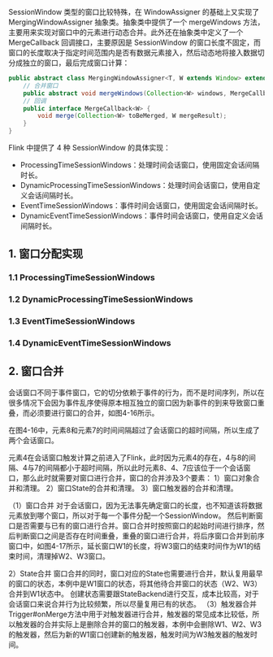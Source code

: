 

SessionWindow 类型的窗口比较特殊，在 WindowAssigner 的基础上又实现了 MergingWindowAssigner 抽象类。抽象类中提供了一个 mergeWindows 方法，主要用来实现对窗口中的元素进行动态合并。此外还在抽象类中定义了一个 MergeCallback 回调接口，主要原因是 SessionWindow 的窗口长度不固定，而窗口的长度取决于指定时间范围内是否有数据元素接入，然后动态地将接入数据切分成独立的窗口，最后完成窗口计算：
```java
public abstract class MergingWindowAssigner<T, W extends Window> extends WindowAssigner<T, W> {
    // 合并窗口
    public abstract void mergeWindows(Collection<W> windows, MergeCallback<W> callback);
    // 回调
    public interface MergeCallback<W> {
        void merge(Collection<W> toBeMerged, W mergeResult);
    }
}
```
Flink 中提供了 4 种 SessionWindow 的具体实现：
- ProcessingTimeSessionWindows：处理时间会话窗口，使用固定会话间隔时长。
- DynamicProcessingTimeSessionWindows：处理时间会话窗口，使用自定义会话间隔时长。
- EventTimeSessionWindows：事件时间会话窗口，使用固定会话间隔时长。
- DynamicEventTimeSessionWindows：事件时间会话窗口，使用自定义会话间隔时长。

## 1. 窗口分配实现

### 1.1 ProcessingTimeSessionWindows



### 1.2 DynamicProcessingTimeSessionWindows

### 1.3 EventTimeSessionWindows

### 1.4 DynamicEventTimeSessionWindows

## 2. 窗口合并

会话窗口不同于事件窗口，它的切分依赖于事件的行为，而不是时间序列，所以在很多情况下会因为事件乱序使得原本相互独立的窗口因为新事件的到来导致窗口重叠，而必须要进行窗口的合并，如图4-16所示。


在图4-16中，元素8和元素7的时间间隔超过了会话窗口的超时间隔，所以生成了两个会话窗口。

元素4在会话窗口触发计算之前进入了Flink，此时因为元素4的存在，4与8的间隔、4与7的间隔都小于超时间隔，所以此时元素8、4、7应该位于一个会话窗口，那么此时就需要对窗口进行合并，窗口的合并涉及3个要素：
1）窗口对象合并和清理。
2）窗口State的合并和清理。
3）窗口触发器的合并和清理。


（1）窗口合并
对于会话窗口，因为无法事先确定窗口的长度，也不知道该将数据元素放到哪个窗口，所以对于每一个事件分配一个SessionWindow。
然后判断窗口是否需要与已有的窗口进行合并。窗口合并时按照窗口的起始时间进行排序，然后判断窗口之间是否存在时间重叠，重叠的窗口进行合并，将后序窗口合并到前序窗口中，如图4-17所示，延长窗口W1的长度，将W3窗口的结束时间作为W1的结束时间，清理掉W2、W3窗口。

2）State合并
窗口合并的同时，窗口对应的State也需要进行合并，默认复用最早的窗口的状态，本例中是W1窗口的状态，将其他待合并窗口的状态（W2、W3）合并到W1状态中。
创建状态需要跟StateBackend进行交互，成本比较高，对于会话窗口来说合并行为比较频繁，所以尽量复用已有的状态。
（3）触发器合并
Trigger#onMerge方法中用于对触发器进行合并，触发器的常见成本比较低，所以触发器的合并实际上是删除合并的窗口的触发器，本例中会删除W1、W2、W3的触发器，然后为新的W1窗口创建新的触发器，触发时间为W3触发器的触发时间。
